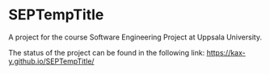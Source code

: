 # SEPTempTitle
A project for the course Software Engineering Project at Uppsala University.

The status of the project can be found in the following link:
https://kax-y.github.io/SEPTempTitle/
